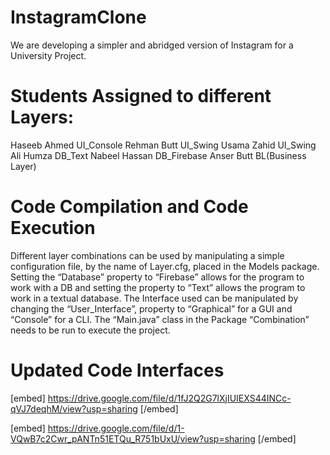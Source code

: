 # InstagramClone
We are developing a simpler and abridged version of Instagram for a University Project.

# Students Assigned to different Layers:

Haseeb Ahmed    UI_Console
Rehman Butt     UI_Swing
Usama Zahid     UI_Swing
Ali Humza       DB_Text
Nabeel Hassan   DB_Firebase
Anser Butt      BL(Business Layer)

# Code Compilation and Code Execution

Different layer combinations can be used by manipulating a simple configuration file, by the name of Layer.cfg, placed in the Models package. Setting the “Database” property to “Firebase” allows for the program to work with a DB and setting the property to “Text” allows the program to work in a textual database.  The Interface used can be manipulated by changing the “User_Interface”, property to “Graphical” for a GUI and “Console” for a CLI. The “Main.java” class in the Package “Combination” needs to be run to execute the project.

# Updated Code Interfaces

[embed]
https://drive.google.com/file/d/1fJ2Q2G7lXjIUIEXS44INCc-qVJ7deqhM/view?usp=sharing
[/embed]

[embed]
https://drive.google.com/file/d/1-VQwB7c2Cwr_pANTn51ETQu_R751bUxU/view?usp=sharing
[/embed]
